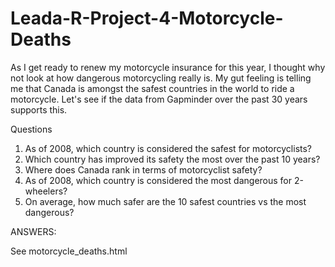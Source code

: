 # Leada-R-Project-4-Motorcycle-Deaths
As I get ready to renew my motorcycle insurance for this year, I thought why not look at how dangerous motorcycling really is. My gut feeling is telling me that Canada is amongst the safest countries in the world to ride a motorcycle. Let's see if the data from Gapminder over the past 30 years supports this.

Questions

1. As of 2008, which country is considered the safest for motorcyclists?
2. Which country has improved its safety the most over the past 10 years?
3. Where does Canada rank in terms of motorcyclist safety?
4. As of 2008, which country is considered the most dangerous for 2-wheelers?
5. On average, how much safer are the 10 safest countries vs the most dangerous?

ANSWERS:

See motorcycle_deaths.html


